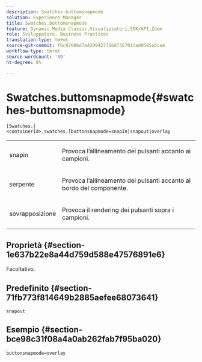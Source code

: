 ```yaml
---
description: Swatches.buttomsnapmode
solution: Experience Manager
title: Swatches.buttomsnapmode
feature: Dynamic Media Classic,Visualizzatori,SDK/API,Zoom
role: Sviluppatore, Business Practices
translation-type: tm+mt
source-git-commit: f6c97606d7a4209427316d7367013ad9585a5cae
workflow-type: tm+mt
source-wordcount: '49'
ht-degree: 8%

---
```



# Swatches.buttomsnapmode{#swatches-buttomsnapmode}

`[Swatches.|<containerId>_swatches.]buttonsnapmode=snapin|snapout|overlay`

<table id="table_4322E3ECE9354016B891F5E7A35D6A2A"> 
 <tbody> 
  <tr> 
   <td> <p> <span class="codeph"> <span class="varname"> snapin</span> </span> </p> </td> 
   <td> <p>Provoca l’allineamento dei pulsanti accanto ai campioni. </p> </td> 
  </tr> 
  <tr> 
   <td> <p> <span class="codeph"> <span class="varname"> serpente</span> </span> </p> </td> 
   <td> <p>Provoca l’allineamento dei pulsanti accanto al bordo del componente. </p> </td> 
  </tr> 
  <tr> 
   <td> <p> <span class="codeph"> <span class="varname"> sovrapposizione</span> </span> </p> </td> 
   <td> <p>Provoca il rendering dei pulsanti sopra i campioni. </p> </td> 
  </tr> 
 </tbody> 
</table>

## Proprietà {#section-1e637b22e8a44d759d588e47576891e6}

Facoltativo.

## Predefinito {#section-71fb773f814649b2885aefee68073641}

`snapout`

## Esempio {#section-bce98c31f08a4a0ab262fab7f95ba020}

`buttonsnapmode=overlay`
